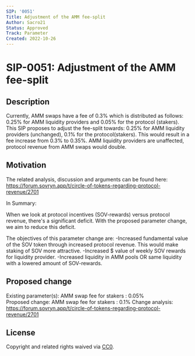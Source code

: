 ```yaml
---
SIP: '0051'
Title: Adjustment of the AMM fee-split
Author: Sacro21
Status: Approved
Track: Parameter
Created: 2022-10-26
---
```


# SIP-0051: Adjustment of the AMM fee-split 

## Description

Currently, AMM swaps have a fee of 0.3% which is distributed as follows: 0.25% for AMM liquidity providers and 0.05% for the protocol (stakers).
This SIP proposes to adjust the fee-split towards: 0.25% for AMM liquidity providers (unchanged), 0.1% for the protocol(stakers).
This would result in a fee increase from 0.3% to 0.35%. AMM liquidity providers are unaffected, protocol revenue from AMM swaps would double.

## Motivation

The related analysis, discussion and arguments can be found here: https://forum.sovryn.app/t/circle-of-tokens-regarding-protocol-revenue/2701

In Summary:

When we look at protocol incentives (SOV-rewards) versus protocol revenue, there's a significant deficit. 
With the proposed parameter change, we aim to reduce this deficit.

The objectives of this parameter change are:
-Increased fundamental value of the SOV token through increased protocol revenue. This would make staking of SOV more attractive.
-Increased $ value of weekly SOV rewards for liquidity provider.
-Increased liquidity in AMM pools OR same liquidity with a lowered amount of SOV-rewards. 


## Proposed change

Existing parameter(s): AMM swap fee for stakers : 0.05%  
Proposed change: AMM swap fee for stakers : 0.1%
Change analysis: https://forum.sovryn.app/t/circle-of-tokens-regarding-protocol-revenue/2701 

## License
Copyright and related rights waived via [CC0](https://creativecommons.org/publicdomain/zero/1.0/).
